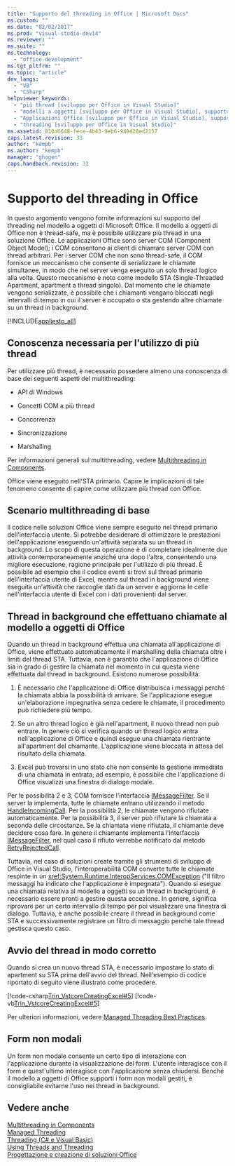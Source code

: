 ```yaml
---
title: "Supporto del threading in Office | Microsoft Docs"
ms.custom: ""
ms.date: "02/02/2017"
ms.prod: "visual-studio-dev14"
ms.reviewer: ""
ms.suite: ""
ms.technology: 
  - "office-development"
ms.tgt_pltfrm: ""
ms.topic: "article"
dev_langs: 
  - "VB"
  - "CSharp"
helpviewer_keywords: 
  - "più thread [sviluppo per Office in Visual Studio]"
  - "modelli a oggetti [sviluppo per Office in Visual Studio], supporto del threading"
  - "Applicazioni Office [sviluppo per Office in Visual Studio], supporto del threading"
  - "threading [sviluppo per Office in Visual Studio]"
ms.assetid: 810a6648-fece-4b43-9eb6-948d28ed2157
caps.latest.revision: 33
author: "kempb"
ms.author: "kempb"
manager: "ghogen"
caps.handback.revision: 32
---
```

# Supporto del threading in Office
  In questo argomento vengono fornite informazioni sul supporto del threading nel modello a oggetti di Microsoft Office.  Il modello a oggetti di Office non è thread\-safe, ma è possibile utilizzare più thread in una soluzione Office.  Le applicazioni Office sono server COM \(Component Object Model\);  i COM consentono ai client di chiamare server COM con thread arbitrari.  Per i server COM che non sono thread\-safe, il COM fornisce un meccanismo che consente di serializzare le chiamate simultanee, in modo che nel server venga eseguito un solo thread logico alla volta.  Questo meccanismo è noto come modello STA \(Single\-Threaded Apartment, apartment a thread singolo\).  Dal momento che le chiamate vengono serializzate, è possibile che i chiamanti vengano bloccati negli intervalli di tempo in cui il server è occupato o sta gestendo altre chiamate su un thread in background.  
  
 [!INCLUDE[appliesto_all](../vsto/includes/appliesto-all-md.md)]  
  
## Conoscenza necessaria per l'utilizzo di più thread  
 Per utilizzare più thread, è necessario possedere almeno una conoscenza di base dei seguenti aspetti del multithreading:  
  
-   API di Windows  
  
-   Concetti COM a più thread  
  
-   Concorrenza  
  
-   Sincronizzazione  
  
-   Marshalling  
  
 Per informazioni generali sul multithreading, vedere [Multithreading in Components](../Topic/Multithreading%20in%20Components.md).  
  
 Office viene eseguito nell'STA primario.  Capire le implicazioni di tale fenomeno consente di capire come utilizzare più thread con Office.  
  
## Scenario multithreading di base  
 Il codice nelle soluzioni Office viene sempre eseguito nel thread primario dell'interfaccia utente.  Si potrebbe desiderare di ottimizzare le prestazioni dell'applicazione eseguendo un'attività separata su un thread in background.  Lo scopo di questa operazione è di completare idealmente due attività contemporaneamente anziché una dopo l'altra, consentendo una migliore esecuzione, ragione principale per l'utilizzo di più thread.  È possibile ad esempio che il codice eventi si trovi sul thread primario dell'interfaccia utente di Excel, mentre sul thread in background viene eseguita un'attività che raccoglie dati da un server e aggiorna le celle nell'interfaccia utente di Excel con i dati provenienti dal server.  
  
## Thread in background che effettuano chiamate al modello a oggetti di Office  
 Quando un thread in background effettua una chiamata all'applicazione di Office, viene effettuato automaticamente il marshalling della chiamata oltre i limiti del thread STA.  Tuttavia, non è garantito che l'applicazione di Office sia in grado di gestire la chiamata nel momento in cui questa viene effettuata dal thread in background.  Esistono numerose possibilità:  
  
1.  È necessario che l'applicazione di Office distribuisca i messaggi perché la chiamata abbia la possibilità di arrivare.  Se l'applicazione esegue un'elaborazione impegnativa senza cedere le chiamate, il procedimento può richiedere più tempo.  
  
2.  Se un altro thread logico è già nell'apartment, il nuovo thread non può entrare.  In genere ciò si verifica quando un thread logico entra nell'applicazione di Office e quindi esegue una chiamata rientrante all'apartment del chiamante.  L'applicazione viene bloccata in attesa del risultato della chiamata.  
  
3.  Excel può trovarsi in uno stato che non consente la gestione immediata di una chiamata in entrata;  ad esempio, è possibile che l'applicazione di Office visualizzi una finestra di dialogo modale.  
  
 Per le possibilità 2 e 3, COM fornisce l'interfaccia [IMessageFilter](http://msdn.microsoft.com/it-it/e12d48c0-5033-47a8-bdcd-e94c49857248).  Se il server la implementa, tutte le chiamate entrano utilizzando il metodo [HandleIncomingCall](http://msdn.microsoft.com/it-it/7e31b518-ef4f-4bdd-b5c7-e1b16383a5be).  Per la possibilità 2, le chiamate vengono rifiutate automaticamente.  Per la possibilità 3, il server può rifiutare la chiamata a seconda delle circostanze.  Se la chiamata viene rifiutata, il chiamante deve decidere cosa fare.  In genere il chiamante implementa l'interfaccia [IMessageFilter](http://msdn.microsoft.com/it-it/e12d48c0-5033-47a8-bdcd-e94c49857248), nel qual caso il rifiuto verrebbe notificato dal metodo [RetryRejectedCall](http://msdn.microsoft.com/it-it/3f800819-2a21-4e46-ad15-f9594fac1a3d).  
  
 Tuttavia, nel caso di soluzioni create tramite gli strumenti di sviluppo di Office in Visual Studio, l'interoperabilità COM converte tutte le chiamate respinte in un <xref:System.Runtime.InteropServices.COMException> \("Il filtro messaggi ha indicato che l'applicazione è impegnata"\).  Quando si esegue una chiamata relativa al modello a oggetti su un thread in background, è necessario essere pronti a gestire questa eccezione.  In genere, significa riprovare per un certo intervallo di tempo per poi visualizzare una finestra di dialogo.  Tuttavia, è anche possibile creare il thread in background come STA e successivamente registrare un filtro di messaggio perché tale thread gestisca questo caso.  
  
## Avvio del thread in modo corretto  
 Quando si crea un nuovo thread STA, è necessario impostare lo stato di apartment su STA prima dell'avvio del thread.  Nell'esempio di codice riportato di seguito viene illustrato come procedere.  
  
 [!code-csharp[Trin_VstcoreCreatingExcel#5](../snippets/csharp/VS_Snippets_OfficeSP/Trin_VstcoreCreatingExcel/CS/ThisWorkbook.cs#5)]
 [!code-vb[Trin_VstcoreCreatingExcel#5](../snippets/visualbasic/VS_Snippets_OfficeSP/Trin_VstcoreCreatingExcel/VB/ThisWorkbook.vb#5)]  
  
 Per ulteriori informazioni, vedere [Managed Threading Best Practices](../Topic/Managed%20Threading%20Best%20Practices.md).  
  
## Form non modali  
 Un form non modale consente un certo tipo di interazione con l'applicazione durante la visualizzazione del form.  L'utente interagisce con il form e quest'ultimo interagisce con l'applicazione senza chiudersi.  Benché il modello a oggetti di Office supporti i form non modali gestiti, è consigliabile evitarne l'uso nei thread in background.  
  
## Vedere anche  
 [Multithreading in Components](../Topic/Multithreading%20in%20Components.md)   
 [Managed Threading](../Topic/Managed%20Threading.md)   
 [Threading &#40;C&#35; e Visual Basic&#41;](../Topic/Threading%20(C%23%20and%20Visual%20Basic).md)   
 [Using Threads and Threading](../Topic/Using%20Threads%20and%20Threading.md)   
 [Progettazione e creazione di soluzioni Office](../vsto/designing-and-creating-office-solutions.md)  
  
  